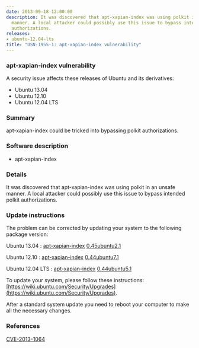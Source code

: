 ```yaml
---
date: 2013-09-18 12:00:00
description: It was discovered that apt-xapian-index was using polkit in an unsafe
  manner. A local attacker could possibly use this issue to bypass intended polkit
  authorizations.
releases:
- ubuntu-12.04-lts
title: "USN-1955-1: apt-xapian-index vulnerability"
---
```


### apt-xapian-index vulnerability

A security issue affects these releases of Ubuntu and its derivatives:

* Ubuntu 13.04
* Ubuntu 12.10
* Ubuntu 12.04 LTS

### Summary

apt-xapian-index could be tricked into bypassing polkit authorizations. 

### Software description

* apt-xapian-index 

### Details

It was discovered that apt-xapian-index was using polkit in an unsafe manner. A local attacker could possibly use this issue to bypass intended polkit authorizations. 

### Update instructions

The problem can be corrected by updating your system to the following package version:

Ubuntu 13.04
 : [apt-xapian-index](https://launchpad.net/ubuntu/+source/apt-xapian-index) <span> [0.45ubuntu2.1](https://launchpad.net/ubuntu/+source/apt-xapian-index/0.45ubuntu2.1) </span> 

Ubuntu 12.10
 : [apt-xapian-index](https://launchpad.net/ubuntu/+source/apt-xapian-index) <span> [0.44ubuntu7.1](https://launchpad.net/ubuntu/+source/apt-xapian-index/0.44ubuntu7.1) </span> 

Ubuntu 12.04 LTS
 : [apt-xapian-index](https://launchpad.net/ubuntu/+source/apt-xapian-index) <span> [0.44ubuntu5.1](https://launchpad.net/ubuntu/+source/apt-xapian-index/0.44ubuntu5.1) </span> 

To update your system, please follow these instructions: [https://wiki.ubuntu.com/Security/Upgrades](https://wiki.ubuntu.com/Security/Upgrades).

After a standard system update you need to reboot your computer to make all the necessary changes. 

### References

 [CVE-2013-1064](http://people.ubuntu.com/~ubuntu-security/cve/CVE-2013-1064)
